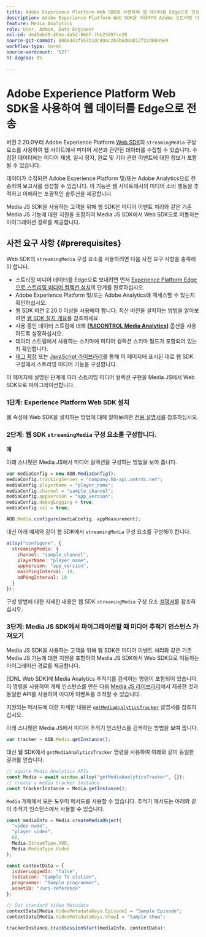 ```yaml
---
title: Adobe Experience Platform Web SDK을 사용하여 웹 데이터를 Edge으로 전송
description: Adobe Experience Platform Web SDK을 사용하여 Adobe 스트리밍 미디어 데이터를 Experience Platform Edge으로 전송하는 방법에 대해 알아봅니다.
feature: Media Analytics
role: User, Admin, Data Engineer
exl-id: de40ebd9-46be-4a52-866f-7bb2589fce28
source-git-commit: 0088d41f557b1dc49ac2b3b6d0a812f22d8849e9
workflow-type: tm+mt
source-wordcount: '527'
ht-degree: 0%

---
```


# Adobe Experience Platform Web SDK을 사용하여 웹 데이터를 Edge으로 전송

버전 2.20.0부터 Adobe Experience Platform [Web SDK](https://experienceleague.adobe.com/en/docs/experience-platform/web-sdk/home)의 `streamingMedia` 구성 요소를 사용하여 웹 사이트에서 미디어 세션과 관련된 데이터를 수집할 수 있습니다. 수집된 데이터에는 미디어 재생, 일시 정지, 완료 및 기타 관련 이벤트에 대한 정보가 포함될 수 있습니다.

데이터가 수집되면 Adobe Experience Platform 및/또는 Adobe Analytics으로 전송하여 보고서를 생성할 수 있습니다. 이 기능은 웹 사이트에서의 미디어 소비 행동을 추적하고 이해하는 포괄적인 솔루션을 제공합니다.

Media JS SDK을 사용하는 고객을 위해 웹 SDK은 미디어 이벤트 처리와 같은 기존 Media JS 기능에 대한 지원을 포함하여 Media JS SDK에서 Web SDK으로 이동하는 마이그레이션 경로를 제공합니다.

## 사전 요구 사항 {#prerequisites}

Web SDK의 `streamingMedia` 구성 요소를 사용하려면 다음 사전 요구 사항을 충족해야 합니다.

* 스트리밍 미디어 데이터를 Edge으로 보내려면 먼저 [Experience Platform Edge으로 스트리밍 미디어 컬렉션 설치](/help/implementation/edge/implementation-edge.md)의 단계를 완료하십시오.
* Adobe Experience Platform 및/또는 Adobe Analytics에 액세스할 수 있는지 확인하십시오.
* 웹 SDK 버전 2.20.0 이상을 사용해야 합니다. 최신 버전을 설치하는 방법을 알아보려면 [웹 SDK 설치 개요](https://experienceleague.adobe.com/en/docs/experience-platform/web-sdk/install/overview)를 참조하세요.
* 사용 중인 데이터 스트림에 대해 **[[!UICONTROL Media Analytics]](https://experienceleague.adobe.com/en/docs/experience-platform/datastreams/configure)** 옵션을 사용하도록 설정하십시오.
* 데이터 스트림에서 사용하는 스키마에 미디어 컬렉션 스키마 필드가 포함되어 있는지 확인합니다.
* [태그 확장](#tag-extension) 또는 [JavaScript 라이브러리](#library)를 통해 이 페이지에 표시된 대로 웹 SDK 구성에서 스트리밍 미디어 기능을 구성합니다.

이 페이지에 설명된 단계에 따라 스트리밍 미디어 컬렉션 구현을 Media JS에서 Web SDK으로 마이그레이션합니다.

### 1단계: Experience Platform Web SDK 설치

웹 속성에 Web SDK을 설치하는 방법에 대해 알아보려면 [전용 설명서](https://experienceleague.adobe.com/en/docs/experience-platform/web-sdk/install/overview)를 참조하십시오.

### 2단계: 웹 SDK `streamingMedia` 구성 요소를 구성합니다.

**예**

아래 스니펫은 Media JS에서 미디어 컬렉션을 구성하는 방법을 보여 줍니다.

```javascript
var mediaConfig = new ADB.MediaConfig();
mediaConfig.trackingServer = "company.hb-api.omtrdc.net";
mediaConfig.playerName = "player_name";
mediaConfig.channel = "sample_channel";
mediaConfig.appVersion = "app_version";
mediaConfig.debugLogging = true;
mediaConfig.ssl = true;

ADB.Media.configure(mediaConfig, appMeasurement);
```

대신 아래 예제와 같이 웹 SDK에서 `streamingMedia` 구성 요소를 구성해야 합니다.

```js
alloy("configure", {
  streamingMedia: {
    channel: "sample_channel",
    playerName: "player_name",
    appVersion: "app_version",
    mainPingInterval: 10,
    adPingInterval: 10
  }
});
```

구성 방법에 대한 자세한 내용은 웹 SDK `streamingMedia` 구성 요소 [설명서](https://experienceleague.adobe.com/en/docs/experience-platform/web-sdk/commands/configure/streamingmedia)를 참조하십시오.

### 3단계: Media JS SDK에서 마이그레이션할 때 미디어 추적기 인스턴스 가져오기

Media JS SDK을 사용하는 고객을 위해 웹 SDK은 미디어 이벤트 처리와 같은 기존 Media JS 기능에 대한 지원을 포함하여 Media JS SDK에서 Web SDK으로 이동하는 마이그레이션 경로를 제공합니다.

[!DNL Web SDK]에 Media Analytics 추적기를 검색하는 명령이 포함되어 있습니다. 이 명령을 사용하여 개체 인스턴스를 만든 다음 [Media JS 라이브러리](https://adobe-marketing-cloud.github.io/media-sdks/reference/javascript_3x/APIReference.html)에서 제공한 것과 동일한 API를 사용하여 미디어 이벤트를 추적할 수 있습니다.

지원되는 메서드에 대한 자세한 내용은 [`getMediaAnalyticsTracker`](https://experienceleague.adobe.com/en/docs/experience-platform/web-sdk/commands/getmediaanalyticstracker) 설명서를 참조하십시오.

아래 스니펫은 Media JS에서 미디어 추적기 인스턴스를 검색하는 방법을 보여 줍니다.

```javascript
var tracker = ADB.Media.getInstance();
```

대신 웹 SDK에서 `getMediaAnalyticsTracker` 명령을 사용하여 아래와 같이 동일한 결과를 얻습니다.

```js
// aquire Media Analytics APIs
const Media = await window.alloy("getMediaAnalyticsTracker", {});
// create a media tracker instance
const trackerInstance = Media.getInstance();
```

`Media` 개체에서 모든 도우미 메서드를 사용할 수 있습니다. 추적기 메서드는 아래와 같이 추적기 인스턴스에서 사용할 수 있습니다.

```js
const mediaInfo = Media.createMediaObject(
  "video name",
  "player video",
  60,
  Media.StreamType.VOD,
  Media.MediaType.Video
);

const contextData = {
  isUserLoggedIn: "false",
  tvStation: "Sample TV station",
  programmer: "Sample programmer",
  assetID: "/uri-reference"
};

// Set standard Video Metadata
contextData[Media.VideoMetadataKeys.Episode] = "Sample Episode";
contextData[Media.VideoMetadataKeys.Show] = "Sample Show";

trackerInstance.trackSessionStart(mediaInfo, contextData);
```
